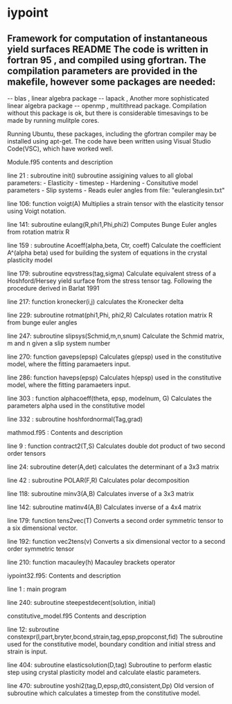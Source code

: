 # iypoint
Framework for computation of instantaneous yield surfaces 
README
The code is written in fortran 95 , and compiled using gfortran.
The compilation parameters are provided in the makefile, however some packages are needed:
--
  -- blas , linear algebra package
  -- lapack , Another more sophisticated linear algebra package
  -- openmp , multithread package. Compilation without this package is ok, 
      but there is considerable timesavings to be made by running mulitple cores. 
      
  Running Ubuntu, these packages, including the gfortran compiler may be installed using apt-get. 
  The code have been written using Visual Studio Code(VSC), which have worked well. 
  
 Module.f95 contents and description
  
 line 21 : subroutine init()
           subroutine assigining values to all global parameters:
            - Elasticity
            - timestep
            - Hardening
            - Consitutive model parameters
            - Slip systems
            - Reads euler angles from file: "euleranglesin.txt"
            
  line 106: function voigt(A)
            Multiplies a strain tensor with the elasticity tensor using Voigt notation.
            
  line 141: subroutine eulang(R,phi1,Phi,phi2)
            Computes Bunge Euler angles from rotation matrix R
 
  line 159 : subroutine Acoeff(alpha,beta, Ctr, coeff)
             Calculate the coefficient A^(alpha beta) used for building the system of equations in the crystal plasticity model
             
  line 179: subroutine eqvstress(tag,sigma)
            Calculate equivalent stress of a Hoshford/Hersey yield surface from the stress tensor tag. 
            Following the procedure derived in Barlat 1991
   
  line 217: function kronecker(i,j)
            calculates the Kronecker delta
   
  line 229: subroutine rotmat(phi1,Phi, phi2,R)
            Calculates rotation matrix R from bunge euler angles
            
  line 247: subroutine slipsys(Schmid,m,n,snum)
            Calculate the Schmid matrix, m and n given a slip system number
            
  line 270: function gaveps(epsp)
            Calculates g(epsp) used in the constitutive model, where the fitting paramaeters input.
            
  line 286: function haveps(epsp)
            Calculates h(epsp) used in the constitutive model, where the fitting paramaeters input.
            
  line 303 : function alphacoeff(theta, epsp, modelnum, G)
             Calculates the parameters alpha used in the constitutive model
             
  line 332 : subroutine hoshfordnormal(Tag,grad)
  
  
  mathmod.f95 : Contents and description
  
  
  line 9 :   function contract2(T,S)
            Calculates double dot product of two second order tensors
            
  line 24:  subroutine deter(A,det) 
            calculates the determinant of a 3x3 matrix 
            
  line 42 : subroutine POLAR(F,R)
            Calculates polar decomposition 
  
  line 118: subroutine minv3(A,B)
            Calculates inverse of a 3x3 matrix
            
  line 142: subroutine matinv4(A,B)
            Calculates inverse of a 4x4 matrix
            
  line 179: function tens2vec(T)
            Converts a second order symmetric tensor to a six dimensional vector.
        
  line 192: function vec2tens(v)
            Converts a six dimensional vector to a second order symmetric tensor
            
  line 210: function macauley(h)
            Macauley brackets operator
            
            
            
  iypoint32.f95: Contents and description 
  
  line 1 : main program
  
  line 240: subroutine steepestdecent(solution, initial)
  
  
  
  
  constitutive_model.f95 Contents and description
  
  line 12: subroutine constexpr(l,part,bryter,bcond,strain,tag,epsp,propconst,fid)
            The subroutine used for the constitutive model, boundary condition and initial stress and strain is input. 
  
  line 404: subroutine elasticsolution(D,tag)
            Subroutine to perform elastic step using crystal plasticity model and calculate elastic parameters.
     
  line 470: subroutine yoshi2(tag,D,epsp,dt0,consistent,Dp) 
            Old version of subroutine which calculates a timestep from the constitutive model.
  
  
  
  
  
            
  
 
            
